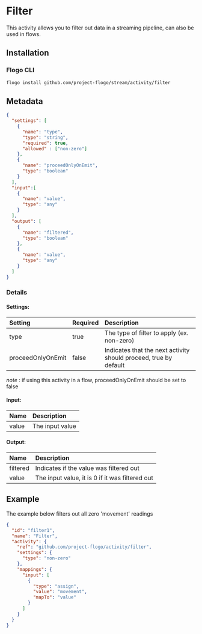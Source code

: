 <!--
title: Filter
weight: 4603
-->

# Filter
This activity allows you to filter out data in a streaming pipeline, can also be used in flows.


## Installation
### Flogo CLI
```bash
flogo install github.com/project-flogo/stream/activity/filter
```

## Metadata
```json
{
  "settings": [
    {
      "name": "type",
      "type": "string",
      "required": true,
      "allowed" : ["non-zero"]
    },
    {
      "name": "proceedOnlyOnEmit",
      "type": "boolean"
    }
  ],
  "input":[
    {
      "name": "value",
      "type": "any"
    }
  ],
  "output": [
    {
      "name": "filtered",
      "type": "boolean"
    },
    {
      "name": "value",
      "type": "any"
    }
  ]
}
```

### Details
#### Settings:
| Setting     | Required | Description |
|:------------|:---------|:------------|
| type              | true   | The type of filter to apply (ex. non-zero)
| proceedOnlyOnEmit | false  | Indicates that the next activity should proceed, true by default
_note_ : if using this activity in a flow, proceedOnlyOnEmit should be set to false

#### Input:
| Name     | Description |
|:------------|:---------|
| value    | The input value

#### Output:
| Name     | Description |
|:------------|:---------|
| filtered    | Indicates if the value was filtered out
| value    | The input value, it is 0 if it was filtered out


## Example
The example below filters out all zero 'movement' readings

```json
{
  "id": "filter1",
  "name": "Filter",
  "activity": {
    "ref": "github.com/project-flogo/activity/filter",
    "settings": {
      "type": "non-zero"
    },
    "mappings": {
      "input": [
        {
          "type": "assign",
          "value": "movement",
          "mapTo": "value"
        }
      ]
    }
  }
}
```